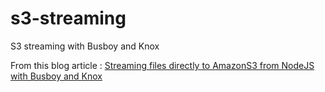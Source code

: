 s3-streaming
============

S3 streaming with Busboy and Knox

From this blog article : [Streaming files directly to AmazonS3 from NodeJS with Busboy and Knox](http://thau.me/2014/02/nodejs-streaming-files-to-amazons3)

